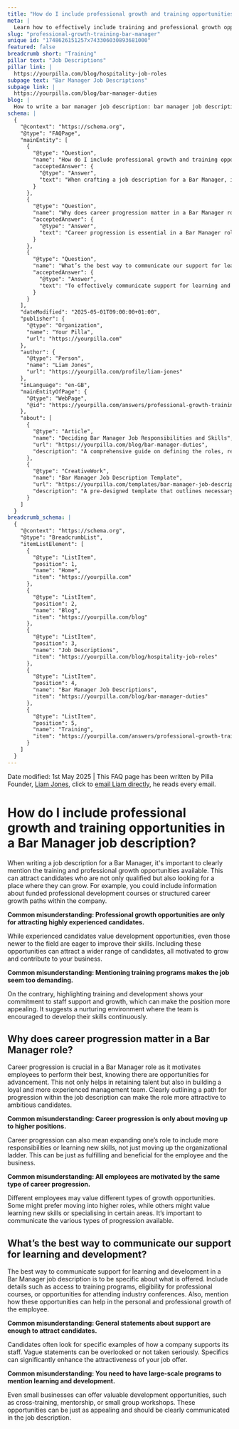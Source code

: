 ```yaml
---
title: "How do I include professional growth and training opportunities in a Bar Manager job description?"
meta: |
  Learn how to effectively include training and professional growth opportunities in a Bar Manager job description to attract a broad range of candidates.
slug: "professional-growth-training-bar-manager"
unique id: "1748626151257x743306030893681000"
featured: false
breadcrumb short: "Training"
pillar text: "Job Descriptions"
pillar link: |
  https://yourpilla.com/blog/hospitality-job-roles
subpage text: "Bar Manager Job Descriptions"
subpage link: |
  https://yourpilla.com/blog/bar-manager-duties
blog: |
  How to write a bar manager job description: bar manager job description template included.
schema: |
  {
    "@context": "https://schema.org",
    "@type": "FAQPage",
    "mainEntity": [
      {
        "@type": "Question",
        "name": "How do I include professional growth and training opportunities in a Bar Manager job description?",
        "acceptedAnswer": {
          "@type": "Answer",
          "text": "When crafting a job description for a Bar Manager, it is crucial to clearly detail the training and professional growth opportunities provided. Effective elements to include are funded professional development courses or structured career growth paths within the organisation. Such offerings attract a broad range of enthusiastic applicants, from those newly entering the field to highly experienced professionals seeking opportunities for growth."
        }
      },
      {
        "@type": "Question",
        "name": "Why does career progression matter in a Bar Manager role?",
        "acceptedAnswer": {
          "@type": "Answer",
          "text": "Career progression is essential in a Bar Manager role as it fosters motivation among employees by making clear the opportunities for advancement. This approach not only aids in retaining talent but also contributes to the establishment of a loyal and experienced management team. By transparently presenting a pathway for progression within the job description, you can attract ambitious professionals."
        }
      },
      {
        "@type": "Question",
        "name": "What’s the best way to communicate our support for learning and development?",
        "acceptedAnswer": {
          "@type": "Answer",
          "text": "To effectively communicate support for learning and development in a Bar Manager job description, specify what you offer, such as access to training programs, eligibility for professional courses, or opportunities to attend industry events. Such specifics contribute greatly to the personal and professional development of the employee and enhance the appeal of your job offer."
        }
      }
    ],
    "dateModified": "2025-05-01T09:00:00+01:00",
    "publisher": {
      "@type": "Organization",
      "name": "Your Pilla",
      "url": "https://yourpilla.com"
    },
    "author": {
      "@type": "Person",
      "name": "Liam Jones",
      "url": "https://yourpilla.com/profile/liam-jones"
    },
    "inLanguage": "en-GB",
    "mainEntityOfPage": {
      "@type": "WebPage",
      "@id": "https://yourpilla.com/answers/professional-growth-training-bar-manager"
    },
    "about": [
      {
        "@type": "Article",
        "name": "Deciding Bar Manager Job Responsibilities and Skills",
        "url": "https://yourpilla.com/blog/bar-manager-duties",
        "description": "A comprehensive guide on defining the roles, responsibilities, and required skills for a Bar Manager to ensure effective hiring and management."
      },
      {
        "@type": "CreativeWork",
        "name": "Bar Manager Job Description Template",
        "url": "https://yourpilla.com/templates/bar-manager-job-description",
        "description": "A pre-designed template that outlines necessary job duties and skills for a Bar Manager, aiding employers in creating clear and detailed job listings."
      }
    ]
  }
breadcrumb_schema: |
  {
    "@context": "https://schema.org",
    "@type": "BreadcrumbList",
    "itemListElement": [
      {
        "@type": "ListItem",
        "position": 1,
        "name": "Home",
        "item": "https://yourpilla.com"
      },
      {
        "@type": "ListItem",
        "position": 2,
        "name": "Blog",
        "item": "https://yourpilla.com/blog"
      },
      {
        "@type": "ListItem",
        "position": 3,
        "name": "Job Descriptions",
        "item": "https://yourpilla.com/blog/hospitality-job-roles"
      },
      {
        "@type": "ListItem",
        "position": 4,
        "name": "Bar Manager Job Descriptions",
        "item": "https://yourpilla.com/blog/bar-manager-duties"
      },
      {
        "@type": "ListItem",
        "position": 5,
        "name": "Training",
        "item": "https://yourpilla.com/answers/professional-growth-training-bar-manager"
      }
    ]
  }
---
```


Date modified: 1st May 2025 | This FAQ page has been written by Pilla Founder, [Liam Jones](https://yourpilla.com/profile/liam-jones), click to [email Liam directly](mailto:liam@yourpilla.com), he reads every email.

# How do I include professional growth and training opportunities in a Bar Manager job description?

When writing a job description for a Bar Manager, it's important to clearly mention the training and professional growth opportunities available. This can attract candidates who are not only qualified but also looking for a place where they can grow. For example, you could include information about funded professional development courses or structured career growth paths within the company.

**Common misunderstanding: Professional growth opportunities are only for attracting highly experienced candidates.**

While experienced candidates value development opportunities, even those newer to the field are eager to improve their skills. Including these opportunities can attract a wider range of candidates, all motivated to grow and contribute to your business.

**Common misunderstanding: Mentioning training programs makes the job seem too demanding.**

On the contrary, highlighting training and development shows your commitment to staff support and growth, which can make the position more appealing. It suggests a nurturing environment where the team is encouraged to develop their skills continuously.

## Why does career progression matter in a Bar Manager role?

Career progression is crucial in a Bar Manager role as it motivates employees to perform their best, knowing there are opportunities for advancement. This not only helps in retaining talent but also in building a loyal and more experienced management team. Clearly outlining a path for progression within the job description can make the role more attractive to ambitious candidates.

**Common misunderstanding: Career progression is only about moving up to higher positions.**

Career progression can also mean expanding one’s role to include more responsibilities or learning new skills, not just moving up the organizational ladder. This can be just as fulfilling and beneficial for the employee and the business.

**Common misunderstanding: All employees are motivated by the same type of career progression.**

Different employees may value different types of growth opportunities. Some might prefer moving into higher roles, while others might value learning new skills or specialising in certain areas. It’s important to communicate the various types of progression available.

## What’s the best way to communicate our support for learning and development?

The best way to communicate support for learning and development in a Bar Manager job description is to be specific about what is offered. Include details such as access to training programs, eligibility for professional courses, or opportunities for attending industry conferences. Also, mention how these opportunities can help in the personal and professional growth of the employee.

**Common misunderstanding: General statements about support are enough to attract candidates.**

Candidates often look for specific examples of how a company supports its staff. Vague statements can be overlooked or not taken seriously. Specifics can significantly enhance the attractiveness of your job offer.

**Common misunderstanding: You need to have large-scale programs to mention learning and development.**

Even small businesses can offer valuable development opportunities, such as cross-training, mentorship, or small group workshops. These opportunities can be just as appealing and should be clearly communicated in the job description.